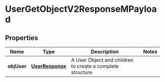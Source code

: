 

# UserGetObjectV2ResponseMPayload

## Properties

Name | Type | Description | Notes
------------ | ------------- | ------------- | -------------
**objUser** | [**UserResponse**](UserResponse.md) | A User Object and children to create a complete structure | 




